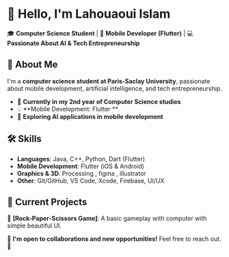 # 👋 Hello, I'm Lahouaoui Islam

🎓 **Computer Science Student** | 📱 **Mobile Developer (Flutter)** | 💻 **Passionate About AI & Tech Entrepreneurship**

## 🚀 About Me  
I'm a **computer science student at Paris-Saclay University**, passionate about mobile development, artificial intelligence, and tech entrepreneurship. 

- 📌 **Currently in my 2nd year of Computer Science studies**  
- 💡 **Mobile Development: Flutter **  
- 🤖 **Exploring AI applications in mobile development**  

## 🛠️ Skills  
- **Languages**: Java, C++, Python, Dart (Flutter)  
- **Mobile Development**: Flutter (iOS & Android)  
- **Graphics & 3D**: Processing , figma , illustrator
- **Other**: Git/GitHub, VS Code, Xcode, Firebase, UI/UX  

## 📂 Current Projects  
🔹 **[Rock-Paper-Scissors Game]**: A basic gameplay with computer with simple beautiful UI.  


💬 **I'm open to collaborations and new opportunities!** Feel free to reach out. 🚀

